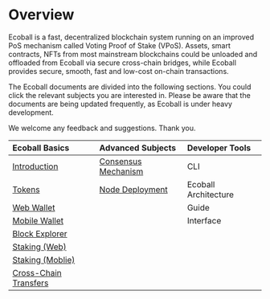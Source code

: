 # Overview

Ecoball is a fast, decentralized blockchain system running on an improved PoS mechanism called Voting Proof of Stake \(VPoS\). Assets, smart contracts, NFTs from most mainstream blockchains could be unloaded and offloaded from Ecoball via secure cross-chain bridges, while Ecoball provides secure, smooth, fast and low-cost on-chain transactions.

The Ecoball documents are divided into the following sections. You could click the relevant subjects you are interested in. Please be aware that the documents are being updated frequently, as Ecoball is under heavy development.

We welcome any feedback and suggestions. Thank you.

| Ecoball Basics | Advanced Subjects | **Developer Tools** |
| :--- | :--- | :--- |
| ​[Introduction](basic-infomation/ecoball-introduction.md)​ | ​[Consensus Mechanism](basic-infomation/consensus-mechanism.md)​ | CLI |
| ​[Tokens](basic-infomation/token-special-topic.md)​ | ​[Node Deployment](blockchain-node/deploy-node.md)​ | Ecoball Architecture |
| ​[Web Wallet](digital-wallet/web-digital-wallet.md)​ | ​ | Guide |
| ​[Mobile Wallet](digital-wallet/mobile-digital-wallet.md)​ | ​ | Interface |
| ​[Block Explorer](basic-infomation/blockchain-explorer.md)​ | ​ | ​ |
| ​[Staking \(Web\)](staking-and-voting/web-staking.md)​ | ​ | ​ |
| ​[Staking \(Moblie\)](staking-and-voting/mobile-staking.md)​ | ​ | ​ |
| ​[Cross-Chain Transfers](cross-chain/assert-cross-chain.md)​ | ​ | ​ |

​

